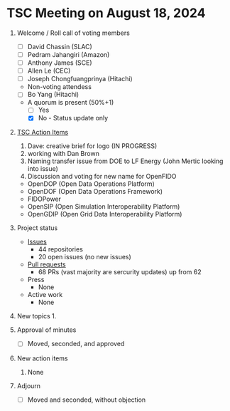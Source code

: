 # TSC Meeting on August 18, 2024

1. Welcome / Roll call of voting members
   - [ ] David Chassin (SLAC)
   - [ ] Pedram Jahangiri (Amazon)
   - [ ] Anthony James (SCE)
   - [ ] Allen Le (CEC)
   - [ ] Joseph Chongfuangprinya (Hitachi)
  
   * Non-voting attendess
   - [ ] Bo Yang (Hitachi)
   
   * A quorum is present (50%+1)
     - [ ] Yes
     - [x] No - Status update only
    
2. [TSC Action Items](https://github.com/orgs/arras-energy/projects/1)
    1. Dave: creative brief for logo (IN PROGRESS)
    2.    working with Dan Brown
    3. Naming transfer issue from DOE to LF Energy (John Mertic looking into issue)
    4. Discussion and voting for new name for OpenFIDO
    - OpenDOP (Open Data Operations Platform)
    - OpenDOF (Open Data Operations Framework)
    - FIDOPower
    - OpenSIP (Open Simulation Interoperability Platform)
    - OpenGDIP (Open Grid Data Interoperability Platform)
      
3. Project status
   * [Issues](https://github.com/arras-energy/gridlabd/issues)
     - 44 repositories
     - 20 open issues (no new issues)
   * [Pull requests](https://github.com/arras-energy/gridlabd/pulls)
     - 68 PRs (vast majority are sercurity updates) up from 62
   * Press
      - None
   * Active work
      - None

4. New topics
   1. 

6. Approval of minutes
   - [ ] Moved, seconded, and approved

7. New action items 
   1.  None

8. Adjourn
   - [ ] Moved and seconded, without objection

